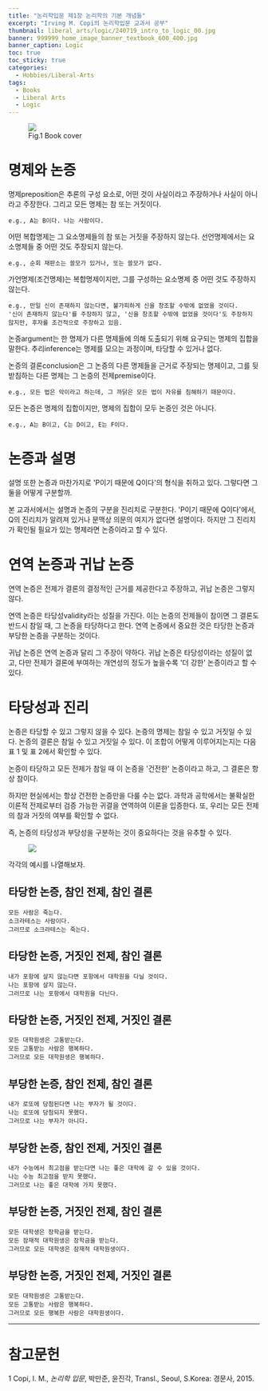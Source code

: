 ```yaml
---
title: "논리학입문 제1장 논리학의 기본 개념들"
excerpt: "Irving M. Copi의 논리학입문 교과서 공부"
thumbnail: liberal_arts/logic/240719_intro_to_logic_00.jpg
banner: 999999_home_image_banner_textbook_600_400.jpg
banner_caption: Logic
toc: true
toc_sticky: true
categories:
  - Hobbies/Liberal-Arts
tags:
  - Books
  - Liberal Arts
  - Logic
---
```


<figure style="width: 300px" class="align-center">
  <a href="{{ site.url }}{{ site.baseurl }}/assets/images/liberal_arts/logic/240719_intro_to_logic_00.jpg">
  <img src="{{ site.url }}{{ site.baseurl }}/assets/images/liberal_arts/logic/240719_intro_to_logic_00.jpg">
  </a>
  <figcaption>
  Fig.1 Book cover
  </figcaption>
</figure>

# 명제와 논증

명제preposition은 추론의 구성 요소로, 어떤 것이 사실이라고 주장하거나 사실이 아니라고 주장한다. 그리고 모든 명제는 참 또는 거짓이다.

    e.g., A는 B이다. 나는 사람이다. 

어떤 복합명제는 그 요소명제들의 참 또는 거짓을 주장하지 않는다. 선언명제에서는 요소명제들 중 어떤 것도 주장되지 않는다.

    e.g., 순회 재판소는 쓸모가 있거나, 또는 쓸모가 없다.

가언명제(조건명제)는 복합명제이지만, 그를 구성하는 요소명제 중 어떤 것도 주장하지 않는다.

    e.g., 만일 신이 존재하지 않는다면, 불가피하게 신을 창조할 수밖에 없었을 것이다.
    '신이 존재하지 않는다'를 주장하지 않고, '신을 창조할 수밖에 없었을 것이다'도 주장하지 않지만, 후자를 조건적으로 주장하고 있음.

논증argument는 한 명제가 다른 명제들에 의해 도출되기 위해 요구되는 명제의 집합을 말한다. 추리inference는 명제를 모으는 과정이며, 타당할 수 있거나 없다.

논증의 결론conclusion은 그 논증의 다른 명제들을 근거로 주장되는 명제이고, 그를 뒷받침하는 다른 명제는 그 논증의 전제premise이다.

    e.g., 모든 법은 악이라고 하는데, 그 까닭은 모든 법이 자유를 침해하기 때문이다.

모든 논증은 명제의 집합이지만, 명제의 집합이 모두 논증인 것은 아니다.

    e.g., A는 B이고, C는 D이고, E는 F이다.

# 논증과 설명

설명 또한 논증과 마찬가지로 'P이기 때문에 Q이다'의 형식을 취하고 있다. 그렇다면 그 둘을 어떻게 구분할까.

본 교과서에서는 설명과 논증의 구분을 진리치로 구분한다. 'P이기 때문에 Q이다'에서, Q의 진리치가 알려져 있거나 문맥상 의문의 여지가 없다면 설명이다. 하지만 그 진리치가 확인될 필요가 있는 명제라면 논증이라고 할 수 있다.

# 연역 논증과 귀납 논증

연역 논증은 전제가 결론의 결정적인 근거를 제공한다고 주장하고, 귀납 논증은 그렇지 않다.

연역 논증은 타당성validity라는 성질을 가진다. 이는 논증의 전제들이 참이면 그 결론도 반드시 참일 때, 그 논증을 타당하다고 한다. 연역 논증에서 중요한 것은 타당한 논증과 부당한 논증을 구분하는 것이다.

귀납 논증은 연역 논증과 달리 그 주장이 약하다. 귀납 논증은 타당성이라는 성질이 없고, 다만 전제가 결론에 부여하는 개연성의 정도가 높을수록 '더 강한' 논증이라고 할 수 있다.

# 타당성과 진리

논증은 타당할 수 있고 그렇지 않을 수 있다. 논증의 명제는 참일 수 있고 거짓일 수 있다. 논증의 결론은 참일 수 있고 거짓일 수 있다. 이 조합이 어떻게 이루어지는지는 다음 표 1 및 표 2에서 확인할 수 있다.

논증이 타당하고 모든 전제가 참일 때 이 논증을 '건전한' 논증이라고 하고, 그 결론은 항상 참이다.

하지만 현실에서는 항상 건전한 논증만을 다룰 수는 없다. 과학과 공학에서는 불확실한 이론적 전제로부터 검증 가능한 귀결을 연역하여 이론을 입증한다. 또, 우리는 모든 전제의 참과 거짓의 여부를 확인할 수 없다.

즉, 논증의 타당성과 부당성을 구분하는 것이 중요하다는 것을 유추할 수 있다.

<figure style="width: 80%" class="align-center">
  <a href="{{ site.url }}{{ site.baseurl }}/assets/images/liberal_arts/logic/240719_00.jpg">
  <img src="{{ site.url }}{{ site.baseurl }}/assets/images/liberal_arts/logic/240719_00.jpg">
  </a>
</figure>

각각의 예시를 나열해보자.

## 타당한 논증, 참인 전제, 참인 결론

    모든 사람은 죽는다.
    소크라테스는 사람이다.
    그러므로 소크라테스는 죽는다.

## 타당한 논증, 거짓인 전제, 참인 결론

    내가 포항에 살지 않는다면 포항에서 대학원을 다닐 것이다.
    나는 포항에 살지 않는다.
    그러므로 나는 포항에서 대학원을 다닌다.

## 타당한 논증, 거짓인 전제, 거짓인 결론

    모든 대학원생은 고통받는다.
    모든 고통받는 사람은 행복하다.
    그러므로 모든 대학원생은 행복하다.

## 부당한 논증, 참인 전제, 참인 결론

    내가 로또에 당첨된다면 나는 부자가 될 것이다.
    나는 로또에 당첨되지 못했다.
    그러므로 나는 부자가 아니다.

## 부당한 논증, 참인 전제, 거짓인 결론

    내가 수능에서 최고점을 받는다면 나는 좋은 대학에 갈 수 있을 것이다.
    나는 수능 최고점을 받지 못했다.
    그러므로 나는 좋은 대학에 가지 못했다.

## 부당한 논증, 거짓인 전제, 참인 결론

    모든 대학생은 장학금을 받는다.
    모든 잠재적 대학원생은 장학금을 받는다.
    그러므로 모든 대학생은 잠재적 대학원생이다.

## 부당한 논증, 거짓인 전제, 거짓인 결론

    모든 대학원생은 고통받는다.
    모든 고통받는 사람은 행복하다.
    그러므로 모든 행복한 사람은 대학원생이다.

---

# 참고문헌

1 Copi, I. M., *논리학 입문*, 박만준, 윤진각, Transl., Seoul, S.Korea: 경문사, 2015.


